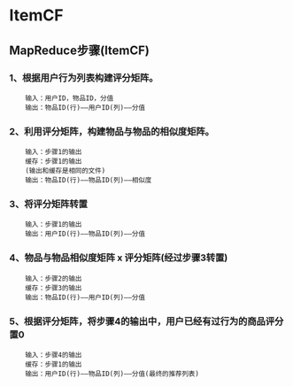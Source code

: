 # ItemCF

## MapReduce步骤(ItemCF)

### 1、根据用户行为列表构建评分矩阵。
        输入：用户ID，物品ID，分值
        输出：物品ID(行)——用户ID(列)——分值
### 2、利用评分矩阵，构建物品与物品的相似度矩阵。
        输入：步骤1的输出
        缓存：步骤1的输出
        (输出和缓存是相同的文件)
        输出：物品ID(行)——物品ID(列)——相似度
### 3、将评分矩阵转置
        输入：步骤1的输出
        输出：用户ID(行)——物品ID(列)——分值
### 4、物品与物品相似度矩阵 x  评分矩阵(经过步骤3转置)
        输入：步骤2的输出
        缓存：步骤3的输出
        输出：物品ID(行)——用户ID(列)——分值
### 5、根据评分矩阵，将步骤4的输出中，用户已经有过行为的商品评分置0
        输入：步骤4的输出
        缓存：步骤1的输出
        输出：用户ID(行)——物品ID(列)——分值(最终的推荐列表)